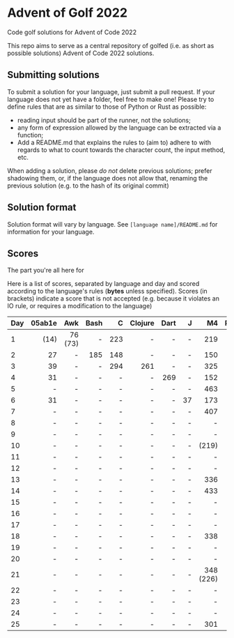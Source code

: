 # Advent of Golf 2022

Code golf solutions for Advent of Code 2022

This repo aims to serve as a central repository of golfed (i.e. as short as possible solutions) Advent of Code 2022 solutions.

## Submitting solutions

To submit a solution for your language, just submit a pull request. If your language does not yet have a folder, feel free to make one! Please try to define rules that are as similar to those of Python or Rust as possible:
- reading input should be part of the runner, not the solutions; 
- any form of expression allowed by the language can be extracted via a function;
- Add a README.md that explains the rules to (aim to) adhere to with regards to what to count towards the character count, the input method, etc.

When adding a solution, please *do not* delete previous solutions; prefer shadowing them, or, if the language does not allow that, renaming the previous solution (e.g. to the hash of its original commit)

## Solution format

Solution format will vary by language. See `[language name]/README.md` for information for your language.

## Scores

The part you're all here for

Here is a list of scores, separated by language and day and scored according to the language's rules (**bytes** unless specified). Scores (in brackets) indicate a score that is not accepted (e.g. because it violates an IO rule, or requires a modification to the language)

| Day | 05ab1e |     Awk | Bash |    C | Clojure | Dart |    J |        M4 | Perl | Python | Ruby | Rust |  Lua |
| --- | -----: | ------: | ---: | ---: | ------: | ---: | ---: | --------: | ---: | -----: | ---: | ---: | ---: |
| 1   |   (14) | 76 (73) |    - |  223 |       - |    - |    - |       219 |   63 |     88 |   64 |  147 |  136 |
| 2   |     27 |       - |  185 |  148 |       - |    - |    - |       150 |   89 |    117 |  202 |  222 |  142 |
| 3   |     39 |       - |    - |  294 |     261 |    - |    - |       325 |    - |    201 |    - |    - |    - |
| 4   |     31 |       - |    - |    - |       - |  269 |    - |       152 |    - |    106 |    - |    - |    - |
| 5   |      - |       - |    - |    - |       - |    - |    - |       463 |    - |    196 |    - |    - |    - |
| 6   |     31 |       - |    - |    - |       - |    - |   37 |       173 |    - |     69 |   61 |    - |    - |
| 7   |      - |       - |    - |    - |       - |    - |    - |       407 |    - |    183 |    - |    - |    - |
| 8   |      - |       - |    - |    - |       - |    - |    - |         - |    - |    282 |    - |    - |    - |
| 9   |      - |       - |    - |    - |       - |    - |    - |         - |    - |    233 |    - |    - |    - |
| 10  |      - |       - |    - |    - |       - |    - |    - |     (219) |    - |    135 |    - |    - |    - |
| 11  |      - |       - |    - |    - |       - |    - |    - |         - |    - |    271 |    - |    - |    - |
| 12  |      - |       - |    - |    - |       - |    - |    - |         - |    - |      - |    - |    - |    - |
| 13  |      - |       - |    - |    - |       - |    - |    - |       336 |    - |      - |    - |    - |    - |
| 14  |      - |       - |    - |    - |       - |    - |    - |       433 |    - |      - |    - |    - |    - |
| 15  |      - |       - |    - |    - |       - |    - |    - |         - |    - |      - |    - |    - |    - |
| 16  |      - |       - |    - |    - |       - |    - |    - |         - |    - |      - |    - |    - |    - |
| 17  |      - |       - |    - |    - |       - |    - |    - |         - |    - |      - |    - |    - |    - |
| 18  |      - |       - |    - |    - |       - |    - |    - |       338 |    - |      - |    - |    - |    - |
| 19  |      - |       - |    - |    - |       - |    - |    - |         - |    - |      - |    - |    - |    - |
| 20  |      - |       - |    - |    - |       - |    - |    - |         - |    - |      - |    - |    - |    - |
| 21  |      - |       - |    - |    - |       - |    - |    - | 348 (226) |    - |      - |    - |    - |    - |
| 22  |      - |       - |    - |    - |       - |    - |    - |         - |    - |      - |    - |    - |    - |
| 23  |      - |       - |    - |    - |       - |    - |    - |         - |    - |      - |    - |    - |    - |
| 24  |      - |       - |    - |    - |       - |    - |    - |         - |    - |      - |    - |    - |    - |
| 25  |      - |       - |    - |    - |       - |    - |    - |       301 |    - |      - |    - |    - |    - |
